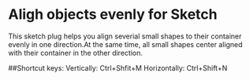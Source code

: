 Aligh objects evenly for Sketch
=================================

This sketch plug helps you align severial small shapes to their container evenly in one direction.At the same time, all small shapes center aligned with their container in the other direction.


##Shortcut keys:
Vertically: Ctrl+Shfit+M
Horizontally: Ctrl+Shift+N

